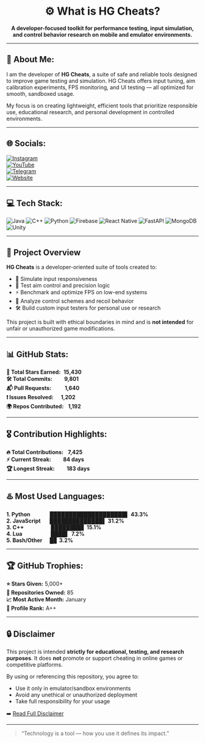 <h1 align="center">⚙️ What is HG Cheats?</h1>
<p align="center"><b>A developer-focused toolkit for performance testing, input simulation, and control behavior research on mobile and emulator environments.</b></p>

---

## 💫 About Me:
I am the developer of **HG Cheats**, a suite of safe and reliable tools designed to improve game testing and simulation. HG Cheats offers input tuning, aim calibration experiments, FPS monitoring, and UI testing — all optimized for smooth, sandboxed usage.

My focus is on creating lightweight, efficient tools that prioritize responsible use, educational research, and personal development in controlled environments.

---

## 🌐 Socials:
[![Instagram](https://img.shields.io/badge/Instagram-%23E4405F.svg?logo=Instagram&logoColor=white)](https://instagram.com/HGCheatsAdmin)  
[![YouTube](https://img.shields.io/badge/YouTube-%23FF0000.svg?logo=YouTube&logoColor=white)](https://youtube.com/@HGCheatsAdmin)  
[![Telegram](https://img.shields.io/badge/Telegram-2CA5E0?logo=telegram&logoColor=white)](https://t.me/HGCheatsAdmin)  
[![Website](https://img.shields.io/badge/hgcheats.online-000000?logo=google-chrome&logoColor=white)](https://hgcheats.online)

---

## 💻 Tech Stack:
![Java](https://img.shields.io/badge/java-%23ED8B00.svg?style=for-the-badge&logo=openjdk&logoColor=white) 
![C++](https://img.shields.io/badge/c++-%2300599C.svg?style=for-the-badge&logo=c%2B%2B&logoColor=white) 
![Python](https://img.shields.io/badge/python-3670A0?style=for-the-badge&logo=python&logoColor=ffdd54) 
![Firebase](https://img.shields.io/badge/firebase-%23039BE5.svg?style=for-the-badge&logo=firebase) 
![React Native](https://img.shields.io/badge/react_native-%2320232a.svg?style=for-the-badge&logo=react&logoColor=%2361DAFB) 
![FastAPI](https://img.shields.io/badge/FastAPI-005571?style=for-the-badge&logo=fastapi) 
![MongoDB](https://img.shields.io/badge/MongoDB-%234ea94b.svg?style=for-the-badge&logo=mongodb&logoColor=white) 
![Unity](https://img.shields.io/badge/unity-%23000000.svg?style=for-the-badge&logo=unity&logoColor=white)

---

## 🚀 Project Overview

**HG Cheats** is a developer-oriented suite of tools created to:

- 🔄 Simulate input responsiveness
- 🎯 Test aim control and precision logic
- ⚡ Benchmark and optimize FPS on low-end systems
- 🧪 Analyze control schemes and recoil behavior
- 🛠 Build custom input testers for personal use or research

This project is built with ethical boundaries in mind and is **not intended** for unfair or unauthorized game modifications.

---

## 📊 GitHub Stats:

**🌟 Total Stars Earned:**  **15,430**  
**🛠️ Total Commits:**        **9,801**  
**📬 Pull Requests:**         **1,640**  
**❗ Issues Resolved:**     **1,202**  
**🌍 Repos Contributed:**   **1,192**

---

## 🎖️ Contribution Highlights:

**🔥 Total Contributions:**   **7,425**  
**⚡ Current Streak:**        **84 days**  
**🏆 Longest Streak:**        **183 days**

---

## ♨️ Most Used Languages:

**1. Python**               ████████████████████▌ **43.3%**  
**2. JavaScript**        ██████████████▌ **31.2%**  
**3. C++**                   ████████▋ **15.1%**  
**4. Lua**                    ████▍ **7.2%**  
**5. Bash/Other**      █▊ **3.2%**  

---

## 🏆 GitHub Trophies:
**⭐ Stars Given:** 5,000+  
**🧠 Repositories Owned:** 85  
**📈 Most Active Month:** January  
**🎯 Profile Rank:** A++

---

## 🔒 Disclaimer

This project is intended **strictly for educational, testing, and research purposes**. It does **not** promote or support cheating in online games or competitive platforms.

By using or referencing this repository, you agree to:
- Use it only in emulator/sandbox environments
- Avoid any unethical or unauthorized deployment
- Take full responsibility for your usage

➡️ [Read Full Disclaimer](https://github.com/HGCHEATS/DISCLAIMER)

---

> “Technology is a tool — how you use it defines its impact.”
